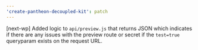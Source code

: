 ```yaml
---
'create-pantheon-decoupled-kit': patch
---
```


[next-wp] Added logic to `api/preview.js` that returns JSON which indicates
if there are any issues with the preview route or secret if the `test=true`
queryparam exists on the request URL.
